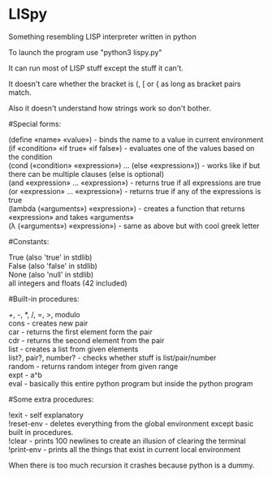 # LISpy  
Something resembling LISP interpreter written in python  
  
To launch the program use "python3 lispy.py"  
  
It can run most of LISP stuff except the stuff it can't.  
  
It doesn't care whether the bracket is (, [ or { as long as bracket pairs match.  
  
Also it doesn't understand how strings work so don't bother.  
  
#Special forms:  
  
(define «name» «value») - binds the name to a value in current environment  
(if «condition» «if true» «if false») - evaluates one of the values based on the condition  
(cond («condition» «expression») ... (else «expression»)) - works like if but there can be multiple clauses (else is optional)  
(and «expression» ... «expression») - returns true if all expressions are true  
(or «expression» ... «expression») - returns true if any of the expressions is true  
(lambda («arguments») «expression») - creates a function that returns «expression» and takes «arguments»  
(λ («arguments») «expression») - same as above but with cool greek letter  
  
#Constants:  
  
True (also 'true' in stdlib)  
False (also 'false' in stdlib)  
None (also 'null' in stdlib)  
all integers and floats (42 included)  
  
#Built-in procedures:  
  
+, -, *, /, =, >, modulo  
cons - creates new pair  
car - returns the first element form the pair  
cdr - returns the second element from the pair  
list - creates a list from given elements  
list?, pair?, number? - checks whether stuff is list/pair/number  
random - returns random integer from given range  
expt - a^b  
eval - basically this entire python program but inside the python program  
  
#Some extra procedures:  
  
!exit - self explanatory  
!reset-env - deletes everything from the global environment except basic built in procedures.  
!clear - prints 100 newlines to create an illusion of clearing the terminal  
!print-env - prints all the things that exist in current local environment  
  
  
When there is too much recursion it crashes because python is a dummy.  
